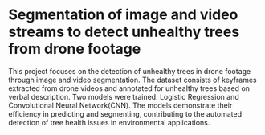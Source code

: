 # Segmentation of image and video streams to detect unhealthy trees from drone footage

This project focuses on the detection of unhealthy trees in drone footage through image and video segmentation. The dataset consists of keyframes extracted from drone videos and annotated for unhealthy trees based on verbal description. Two models were trained: Logistic Regression and Convolutional Neural Network(CNN). The models demonstrate their efficiency in predicting and segmenting, contributing to the automated detection of tree health issues in environmental applications.
